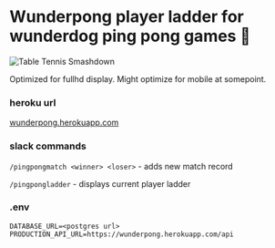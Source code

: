 # Wunderpong player ladder for wunderdog ping pong games 🏓

![Table Tennis Smashdown](https://i.imgur.com/fEtlmrI.png)

Optimized for fullhd display. Might optimize for mobile at somepoint.


### heroku url
[wunderpong.herokuapp.com](http://wunderpong.herokuapp.com/)

### slack commands

`/pingpongmatch <winner> <loser>` -  adds new match record

`/pingpongladder` - displays current player ladder




### .env
```
DATABASE_URL=<postgres url>
PRODUCTION_API_URL=https://wunderpong.herokuapp.com/api
```
